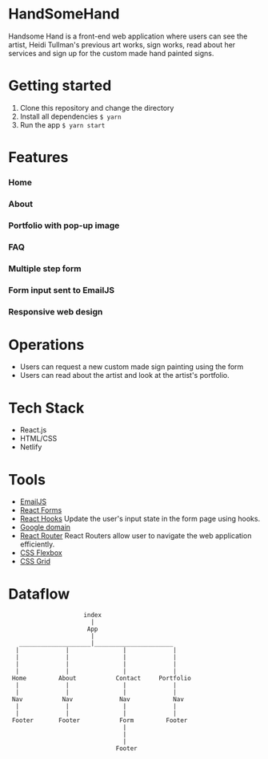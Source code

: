# HandSomeHand
Handsome Hand is a front-end web application where users can see the artist, Heidi Tullman's previous art works, sign works, read about her services and sign up for the custom made hand painted signs. 

# Getting started
1. Clone this repository and change the directory
2. Install all dependencies
  `$ yarn`
3. Run the app 
  `$ yarn start`

# Features

### Home
### About
### Portfolio with pop-up image
### FAQ
### Multiple step form
### Form input sent to EmailJS
### Responsive web design


# Operations
* Users can request a new custom made sign painting using the form
* Users can read about the artist and look at the artist's portfolio.


# Tech Stack
* React.js
* HTML/CSS
* Netlify


# Tools
* [EmailJS](https://www.emailjs.com/)
* [React Forms](https://reactjs.org/docs/forms.html)
* [React Hooks](https://reactjs.org/docs/hooks-intro.html)
    Update the user's input state in the form page using hooks.
* [Google domain](https://domains.google/)
* [React Router](https://reactrouter.com/)
  React Routers allow user to navigate the web application efficiently.
* [CSS Flexbox](https://css-tricks.com/snippets/css/a-guide-to-flexbox/)
* [CSS Grid](https://css-tricks.com/snippets/css/complete-guide-grid/)

# Dataflow

```
                     index
                       |
                      App
                       |
   ____________________|______________________
  |             |               |             |               
  |             |               |             |               
  |             |               |             |               
  |             |               |             |               
 Home         About           Contact     Portfolio
  |             |               |             |
  |             |               |             |
 Nav           Nav             Nav            Nav
  |             |               |             |
  |             |               |             |
 Footer       Footer           Form         Footer
                                |
                                |
                                |
                              Footer   
```
